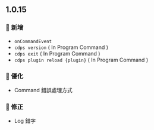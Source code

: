 ## 1.0.15
### 🌟 新增
- `onCommandEvent`
- `cdps version` ( In Program Command )
- `cdps exit` ( In Program Command )
- `cdps plugin reload {plugin}` ( In Program Command )
### 🔌 優化
- Command 錯誤處理方式
### 🐞 修正
- Log 錯字